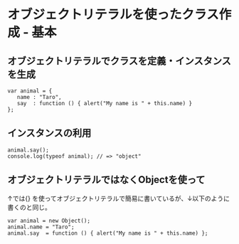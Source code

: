 ﻿# オブジェクトリテラルを使ったクラス作成 - 基本

## オブジェクトリテラルでクラスを定義・インスタンスを生成

```clike
var animal = {
   name : "Taro",
   say  : function () { alert("My name is " + this.name) }
};
```


## インスタンスの利用

```clike
animal.say();
console.log(typeof animal); // => "object"
```

## オブジェクトリテラルではなくObjectを使って
↑では{} を使ってオブジェクトリテラルで簡易に書いているが、↓以下のように書くのと同じ。

```clike
var animal = new Object();
animal.name = "Taro";
animal.say  = function () { alert("My name is " + this.name) };
```
